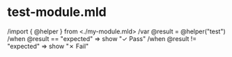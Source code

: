 # test-module.mld
/import { @helper } from <./my-module.mld>
/var @result = @helper("test")
/when @result == "expected" => show "✓ Pass"
/when @result != "expected" => show "✗ Fail"